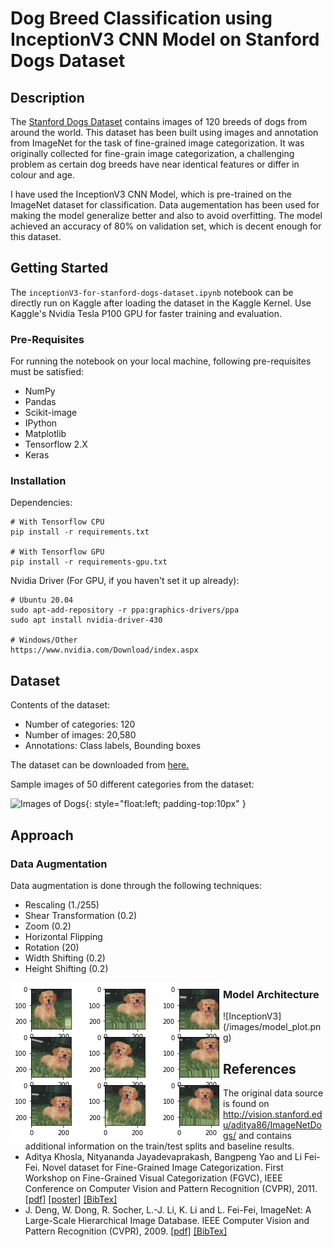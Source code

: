 # Dog Breed Classification using InceptionV3 CNN Model on Stanford Dogs Dataset
## Description
The <a href= "http://vision.stanford.edu/aditya86/ImageNetDogs/">Stanford Dogs Dataset</a> contains images of 120 breeds of dogs from around the world. This dataset has been built using images and annotation from ImageNet for the task of fine-grained image categorization. It was originally collected for fine-grain image categorization, a challenging problem as certain dog breeds have near identical features or differ in colour and age.

I have used the InceptionV3 CNN Model, which is pre-trained on the ImageNet dataset for classification. Data augementation has been used for making the model generalize better and also to avoid overfitting. The model achieved an accuracy of 80% on validation set, which is decent enough for this dataset.

## Getting Started
The `inceptionV3-for-stanford-dogs-dataset.ipynb` notebook can be directly run on Kaggle after loading the dataset in the Kaggle Kernel. Use Kaggle's Nvidia Tesla P100 GPU for faster training and evaluation.

### Pre-Requisites
For running the notebook on your local machine, following pre-requisites must be satisfied:
- NumPy
- Pandas
- Scikit-image
- IPython
- Matplotlib
- Tensorflow 2.X
- Keras

### Installation
Dependencies:
```
# With Tensorflow CPU
pip install -r requirements.txt

# With Tensorflow GPU
pip install -r requirements-gpu.txt
```
Nvidia Driver (For GPU, if you haven't set it up already):
```
# Ubuntu 20.04
sudo apt-add-repository -r ppa:graphics-drivers/ppa
sudo apt install nvidia-driver-430

# Windows/Other
https://www.nvidia.com/Download/index.aspx
```
## Dataset
Contents of the dataset:
- Number of categories: 120
- Number of images: 20,580
- Annotations: Class labels, Bounding boxes

The dataset can be downloaded from <a href= "http://vision.stanford.edu/aditya86/ImageNetDogs/">here.</a>

Sample images of 50 different categories from the dataset:

![Images of Dogs](/images/dogs_images.png){: style="float:left; padding-top:10px" }

## Approach
### Data Augmentation
Data augmentation is done through the following techniques:
- Rescaling (1./255)
- Shear Transformation (0.2)
- Zoom (0.2)
- Horizontal Flipping
- Rotation (20)
- Width Shifting (0.2)
- Height Shifting (0.2)

<img align="left" src="/images/augmented_image.png">

### Model Architecture
![InceptionV3]
(/images/model_plot.png)

## References
- The original data source is found on http://vision.stanford.edu/aditya86/ImageNetDogs/ and contains additional information on the train/test splits and baseline results.
- Aditya Khosla, Nityananda Jayadevaprakash, Bangpeng Yao and Li Fei-Fei. Novel dataset for Fine-Grained Image Categorization. First Workshop on Fine-Grained Visual Categorization (FGVC), IEEE Conference on Computer Vision and Pattern Recognition (CVPR), 2011.  <a href="http://people.csail.mit.edu/khosla/papers/fgvc2011.pdf">[pdf]</a> <a href="http://vision.stanford.edu/documents/KhoslaJayadevaprakashYaoFeiFei_FGVC2011.pdf">[poster]</a> <a href="http://vision.stanford.edu/bibTex/KhoslaJayadevaprakashYaoFeiFei_FGVC2011.bib">[BibTex]</a>
- J. Deng, W. Dong, R. Socher, L.-J. Li, K. Li and L. Fei-Fei, ImageNet: A Large-Scale Hierarchical Image Database. IEEE Computer Vision and Pattern Recognition (CVPR), 2009.  <a href="http://www.image-net.org/papers/imagenet_cvpr09.pdf">[pdf]</a> <a href="http://www.image-net.org/papers/imagenet_cvpr09.bib">[BibTex]</a>
